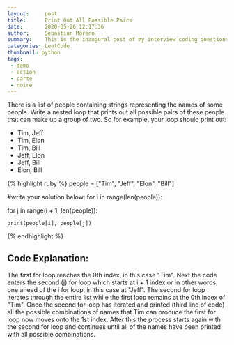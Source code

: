 ```yaml
---
layout:     post
title:      Print Out All Possible Pairs
date:       2020-05-26 12:17:36
author:     Sebastian Moreno
summary:    This is the inaugural post of my interview coding questions.
categories: LeetCode
thumbnail: python
tags:
 - demo
 - action
 - carte
 - noire
---
```


There is a list of people containing strings representing the names of some people. Write a nested loop that prints out all possible pairs of these people that can make up a group of two. So for example, your loop should print out:

* Tim, Jeff
* Tim, Elon
* Tim, Bill
* Jeff, Elon
* Jeff, Bill
* Elon, Bill


{% highlight ruby %}
people = ["Tim", "Jeff", "Elon", "Bill"]

#write your solution below:
for i in range(len(people)):

  for j in range(i + 1, len(people)):

    print(people[i], people[j])
{% endhighlight %}

## Code Explanation:

The first for loop reaches the 0th index, in this case "Tim". Next the code enters the
second (j) for loop which starts at i + 1 index or in other words, one ahead of the i for loop,
in this case at "Jeff". The second for loop iterates through the entire list while the first loop
remains at the 0th index of "Tim". Once the second for loop has iterated and printed (third line of code)
all the possible combinations of names that Tim can produce the first for loop now moves onto the 1st index.
After this the process starts again with the second for loop and continues until all of the names have been
printed with all possible combinations.

